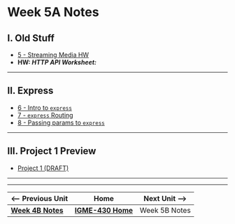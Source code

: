 # Week 5A Notes

## I. Old Stuff
- [ 5 - Streaming Media HW](../exercises/5-streaming-media.md)
- **HW: *HTTP API Worksheet:***
 
---

## II. Express
- [6 - Intro to `express`](../exercises/6-intro-to-express.md)
- [7 - `express` Routing](../exercises/7-express-routing.md)
- [8 - Passing params to `express`](../exercises/8-passing-params-in-express.md)

---

## III. Project 1 Preview
- [Project 1 (DRAFT)](../projects/project-1.md)

---
---

| <-- Previous Unit | Home | Next Unit -->
| --- | --- | --- 
|   [**Week 4B Notes**](04B.md)  |  [**IGME-430 Home**](../) | Week 5B Notes
